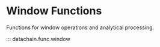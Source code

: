 # Window Functions

Functions for window operations and analytical processing.

::: datachain.func.window
